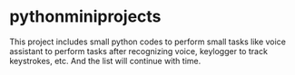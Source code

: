 # pythonminiprojects


This project includes small python codes to perform small tasks like voice assistant to perform tasks after recognizing voice, keylogger to track keystrokes, etc.
And the list will continue with time.

